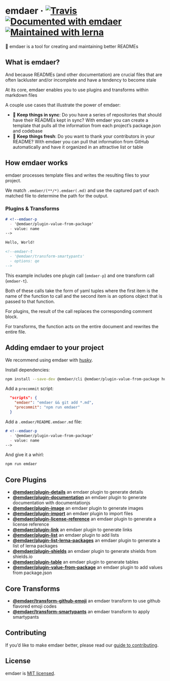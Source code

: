 <!--
  This file was generated by emdaer

  Its template can be found at .emdaer/README.emdaer.md
-->

# emdaer · [![Travis](https://img.shields.io/travis/emdaer/emdaer.svg?style=flat-square)](https://travis-ci.org/emdaer/emdaer/) [![Documented with emdaer](https://img.shields.io/badge/📓-documented%20with%20emdaer-F06632.svg?style=flat-square)](https://emdaer.me/) [![Maintained with lerna](https://img.shields.io/badge/🐉-maintained%20with%20lerna-cc00ff.svg?style=flat-square)](https://lernajs.io/)

📓 emdaer is a tool for creating and maintaining better READMEs

## What is emdaer?

And because READMEs (and other documentation) are crucial files that are often lackluster and/or incomplete and have a tendency to become stale

At its core, emdaer enables you to use plugins and transforms within markdown files

A couple use cases that illustrate the power of emdaer:

- 🤝 **Keep things in sync**: Do you have a series of repositories that should have their READMEs kept in sync? With emdaer you can create a template that pulls all the information from each project&#8217;s package.json and codebase
- 🍋 **Keep things fresh**: Do you want to thank your contributors in your README? With emdaer you can pull that information from GitHub automatically and have it organized in an attractive list or table


## How emdaer works

emdaer processes template files and writes the resulting files to your project.

We match `.emdaer/(**/*).emdaer(.md)` and use the captured part of each matched file to determine the path for the output.

### Plugins & Transforms

```md
# <!--emdaer-p
  - '@emdaer/plugin-value-from-package'
  - value: name
-->

Hello, World!

<!--emdaer-t
  - '@emdaer/transform-smartypants'
  - options: qe
-->

```

This example includes one plugin call (`emdaer-p`) and one transform call (`emdaer-t`).

Both of these calls take the form of yaml tuples where the first item is the name of the function to call and the second item is an options object that is passed to that function.

For plugins, the result of the call replaces the corresponding comment block.

For transforms, the function acts on the entire document and rewrites the entire file.


## Adding emdaer to your project

We recommend using emdaer with [husky](https://github.com/typicode/husky).

Install dependencies:

```sh
npm install --save-dev @emdaer/cli @emdaer/plugin-value-from-package husky
```

Add a `precommit` script:

```json
  "scripts": {
    "emdaer": "emdaer && git add *.md",
    "precommit": "npm run emdaer"
  }
```

Add a `.emdaer/README.emdaer.md` file:

```md
# <!--emdaer-p
  - '@emdaer/plugin-value-from-package'
  - value: name
-->

```

And give it a whirl:

```sh
npm run emdaer
```


## Core Plugins

- **[@emdaer/plugin-details](packages/plugin-details)** an emdaer plugin to generate details
- **[@emdaer/plugin-documentation](packages/plugin-documentation)** an emdaer plugin to generate documentation with documentationjs
- **[@emdaer/plugin-image](packages/plugin-image)** an emdaer plugin to generate images
- **[@emdaer/plugin-import](packages/plugin-import)** an emdaer plugin to import files
- **[@emdaer/plugin-license-reference](packages/plugin-license-reference)** an emdaer plugin to generate a license reference
- **[@emdaer/plugin-link](packages/plugin-link)** an emdaer plugin to generate links
- **[@emdaer/plugin-list](packages/plugin-list)** an emdaer plugin to add lists
- **[@emdaer/plugin-list-lerna-packages](packages/plugin-list-lerna-packages)** an emdaer plugin to generate a list of lerna packages
- **[@emdaer/plugin-shields](packages/plugin-shields)** an emdaer plugin to generate shields from shields.io
- **[@emdaer/plugin-table](packages/plugin-table)** an emdaer plugin to generate tables
- **[@emdaer/plugin-value-from-package](packages/plugin-value-from-package)** an emdaer plugin to add values from package.json

## Core Transforms

- **[@emdaer/transform-github-emoji](packages/transform-github-emoji)** an emdaer transform to use github flavored emoji codes
- **[@emdaer/transform-smartypants](packages/transform-smartypants)** an emdaer transform to apply smartypants

## Contributing

If you&#8217;d like to make emdaer better, please read our [guide to contributing](./CONTRIBUTING.md).


## License

emdaer is [MIT licensed](./LICENSE).


